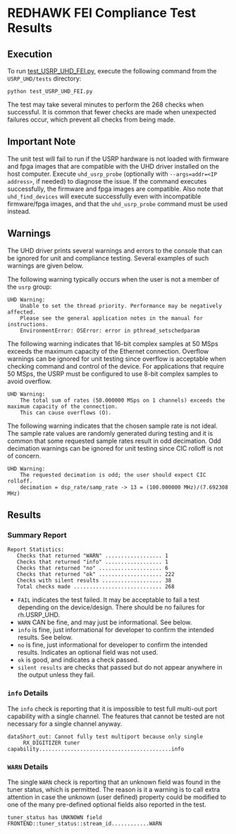 # REDHAWK FEI Compliance Test Results

## Execution

To run [test\_USRP_UHD\_FEI.py](test_USRP_UHD_FEI.py), execute the following command from the `USRP_UHD/tests` directory:

```
python test_USRP_UHD_FEI.py
```

The test may take several minutes to perform the 268 checks when successful. It is common that fewer checks are made when unexpected failures occur, which prevent all checks from being made.

## Important Note

The unit test will fail to run if the USRP hardware is not loaded with firmware and fpga images that are compatible with the UHD driver installed on the host computer. Execute `uhd_usrp_probe` (optionally with `--args=addr=<IP address>`, if needed) to diagnose the issue. If the command executes successfully, the firmware and fpga images are compatible. Also note that `uhd_find_devices` will execute successfully even with incompatible firmware/fpga images, and that the `uhd_usrp_probe` command must be used instead.

## Warnings

The UHD driver prints several warnings and errors to the console that can be ignored for unit and compliance testing. Several examples of such warnings are given below.

The following warning typically occurs when the user is not a member of the `usrp` group:
```
UHD Warning:
    Unable to set the thread priority. Performance may be negatively affected.
    Please see the general application notes in the manual for instructions.
    EnvironmentError: OSError: error in pthread_setschedparam
```

The following warning indicates that 16-bit complex samples at 50 MSps exceeds the maximum capacity of the Ethernet connection. Overflow warnings can be ignored for unit testing since overflow is acceptable when checking command and control of the device. For applications that require 50 MSps, the USRP must be configured to use 8-bit complex samples to avoid overflow.
```
UHD Warning:
    The total sum of rates (50.000000 MSps on 1 channels) exceeds the maximum capacity of the connection.
    This can cause overflows (O).
```

The following warning indicates that the chosen sample rate is not ideal. The sample rate values are randomly generated during testing and it is common that some requested sample rates result in odd decimation. Odd decimation warnings can be ignored for unit testing since CIC rolloff is not of concern.
```
UHD Warning:
    The requested decimation is odd; the user should expect CIC rolloff.
    decimation = dsp_rate/samp_rate -> 13 = (100.000000 MHz)/(7.692308 MHz)
```



## Results

### Summary Report

```
Report Statistics:
   Checks that returned "WARN" .................. 1
   Checks that returned "info" .................. 1
   Checks that returned "no" .................... 6
   Checks that returned "ok" .................... 222
   Checks with silent results ................... 38
   Total checks made ............................ 268
```

* `FAIL` indicates the test failed. It may be acceptable to fail a test depending on the device/design. There should be no failures for rh.USRP_UHD.
* `WARN` CAN be fine, and may just be informational. See below.
* `info` is fine, just informational for developer to confirm the intended results. See below.
* `no` is fine, just informational for developer to confirm the intended results. Indicates an optional field was not used.
* `ok` is good, and indicates a check passed.
* `silent results` are checks that passed but do not appear anywhere in the output unless they fail.

### `info` Details

The `info` check is reporting that it is impossible to test full multi-out port capability with a single channel. The features that cannot be tested are not necessary for a single channel anyway.

```
dataShort_out: Cannot fully test multiport because only single
     RX_DIGITIZER tuner capability..........................................info
```

### `WARN` Details

The single `WARN` check is reporting that an unknown field was found in the tuner status, which is permitted. The reason is it a warning is to call extra attention in case the unknown (user defined) property could be modified to one of the many pre-defined optional fields also reported in the test.
```
tuner_status has UNKNOWN field FRONTEND::tuner_status::stream_id............WARN
```
